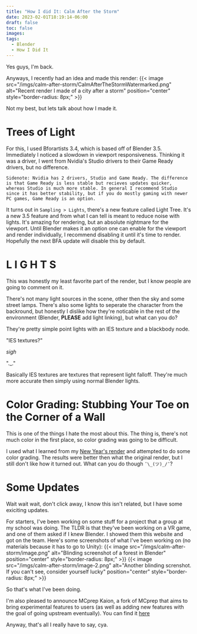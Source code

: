 ```yaml
---
title: "How I did It: Calm After the Storm"
date: 2023-02-01T18:19:14-06:00
draft: false
toc: false
images:
tags:
  - Blender
  - How I Did It
---
```


Yes guys, I'm back.

Anyways, I recently had an idea and made this render:
{{< image src="/imgs/calm-after-storm/CalmAfterTheStormWatermarked.png" alt="Recent render I made of a city after a storm" position="center" style="border-radius: 8px;" >}}

Not my best, but lets talk about how I made it.

# Trees of Light
For this, I used Bforartists 3.4, which is based off of Blender 3.5. Immediately I noticed a slowdown in viewport responsiveness. Thinking it was a driver, I went from Nvidia's Studio drivers to their Game Ready drivers, but no difference.

`Sidenote: Nvidia has 2 drivers, Studio and Game Ready. The difference is that Game Ready is less stable but recieves updates quicker, whereas Studio is much more stable. In general I recommend Studio since it has better stability, but if you do mostly gaming with newer PC games, Game Ready is an option.`

It turns out in `Sampling > Lights`, there's a new feature called Light Tree. It's a new 3.5 feature and from what I can tell is meant to reduce noise with lights. It's amazing for rendering, but an absolute nightmare for the viewport. Until Blender makes it an option one can enable for the viewport and render individually, I recommend disabling it until it's time to render. Hopefully the next BFA update will disable this by default.

# L I G H T S
This was honestly my least favorite part of the render, but I know people are going to comment on it.

There's not many light sources in the scene, other then the sky and some street lamps. There's also some lights to seperate the character from the backround, but honestly I dislike how they're noticable in the rest of the environment (Blender, **PLEASE** add light linking), but what can you do?

They're pretty simple point lights with an IES texture and a blackbody node.

"IES textures?"

*sigh*

"._."

Basically IES textures are textures that represent light falloff. They're much more accurate then simply using normal Blender lights.

# Color Grading: Stubbing Your Toe on the Corner of a Wall
This is one of the things I hate the most about this. The thing is, there's not much color in the first place, so color grading was going to be difficult.

I used what I learned from my [New Year's render](https://standingpadanimations.github.io/posts/new-years-2023/) and attempted to do some color grading. The results were better then what the original render, but I still don't like how it turned out. What can you do though `¯\_(ツ)_/¯`?

# Some Updates
Wait wait wait, don't click away, I know this isn't related, but I have some exiciting updates.

For starters, I've been working on some stuff for a project that a group at my school was doing. The TLDR is that they've been working on a VR game, and one of them asked if I knew Blender. I showed them this website and got on the team. Here's some screenshots of what I've been working on (no materials because it has to go to Unity):
{{< image src="/imgs/calm-after-storm/image.png" alt="Blinding screenshot of a forest in Blender" position="center" style="border-radius: 8px;" >}}
{{< image src="/imgs/calm-after-storm/image-2.png" alt="Another blinding screnshot. If you can't see, consider yourself lucky" position="center" style="border-radius: 8px;" >}}

So that's what I've been doing.

I'm also pleased to announce MCprep Kaion, a fork of MCprep that aims to bring experimental features to users (as well as adding new features with the goal of going upstream eventually). You can find it [here](https://github.com/StandingPadAnimations/MCprep-Kaion)

Anyway, that's all I really have to say, cya.

